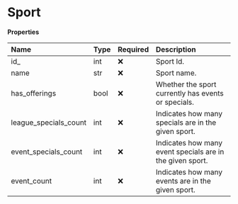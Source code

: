 # Sport

**Properties**

| Name                  | Type | Required | Description                                               |
| :-------------------- | :--- | :------- | :-------------------------------------------------------- |
| id\_                  | int  | ❌       | Sport Id.                                                 |
| name                  | str  | ❌       | Sport name.                                               |
| has_offerings         | bool | ❌       | Whether the sport currently has events or specials.       |
| league_specials_count | int  | ❌       | Indicates how many specials are in the given sport.       |
| event_specials_count  | int  | ❌       | Indicates how many event specials are in the given sport. |
| event_count           | int  | ❌       | Indicates how many events are in the given sport.         |

<!-- This file was generated by liblab | https://liblab.com/ -->
